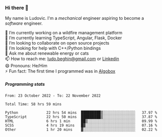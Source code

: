 ### Hi there 👋

My name is Ludovic. I'm a *mechanical* engineer aspiring to become a *software* engineer.

 🔭 I’m currently working on a wildfire management platform<br/>
 🌱 I’m currently learning TypeScript, Angular, Flask, Docker<br/>
 👯 I’m looking to collaborate on open source projects<br/>
 🤔 I’m looking for help with C++/Python bindings<br/>
 💬 Ask me about renewable energy or cats<br/>
 📫 How to reach me: ludo.beghin@gmail.com or [Linkedin](https://www.linkedin.com/in/ludovic-beghin/)<br/>
 😄 Pronouns: He/Him<br/>
 ⚡ Fun fact: The first time I programmed was in [Algobox](https://fr.wikipedia.org/wiki/Algobox)<br/>

##### Programming stats
<!--START_SECTION:waka-->

```text
From: 23 October 2022 - To: 22 November 2022

Total Time: 58 hrs 59 mins

Python             22 hrs 54 mins  █████████▒░░░░░░░░░░░░░░░   37.97 %
TypeScript         22 hrs 50 mins  █████████▒░░░░░░░░░░░░░░░   37.87 %
HTML               6 hrs 1 min     ██▒░░░░░░░░░░░░░░░░░░░░░░   09.99 %
SCSS               4 hrs 19 mins   █▓░░░░░░░░░░░░░░░░░░░░░░░   07.16 %
Other              1 hr 20 mins    ▓░░░░░░░░░░░░░░░░░░░░░░░░   02.22 %
```

<!--END_SECTION:waka-->
